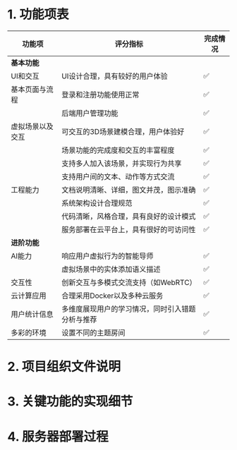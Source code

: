 # 1.  功能项表
| 功能项      | 评分指标                     | 完成情况 |
| -------- | ------------------------ | ---- |
| **基本功能** |                          |      |
| UI和交互    | UI设计合理，具有较好的用户体验         | ✅    |
| 基本页面与流程  | 登录和注册功能使用正常              | ✅    |
|          | 后端用户管理功能                 | ✅    |
| 虚拟场景以及交互 | 可交互的3D场景建模合理，用户体验好       | ✅    |
|          | 场景功能的完成度和交互的丰富程度         | ✅    |
|          | 支持多人加入该场景，并实现行为共享        | ✅    |
|          | 支持用户间的文本、动作等方式交流         | ✅    |
| 工程能力     | 文档说明清晰、详细，图文并茂，图示准确      | ✅    |
|          | 系统架构设计合理规范               | ✅    |
|          | 代码清晰，风格合理，具有良好的设计模式      | ✅    |
|          | 服务部署在云平台上，具有很好的可访问性      | ✅    |
| **进阶功能** |                          |      |
| AI能力     | 响应用户虚拟行为的智能导师            | ✅    |
|          | 虚拟场景中的实体添加语义描述           | ✅    |
| 交互性      | 创新交互与多模式交流支持（如WebRTC）    | ✅    |
| 云计算应用    | 合理采用Docker以及多种云服务        | ✅    |
| 用户统计信息   | 多维度展现用户的学习情况，同时引入错题分析与推荐 | ✅    |
| 多彩的环境    | 设置不同的主题房间                | ✅    |
# 2.  项目组织文件说明
# 3.  关键功能的实现细节
# 4. 服务器部署过程
